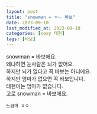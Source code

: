 ```yaml
---
layout: post
title: "snowman = ㅈㄴ 바보"
date: 2023-09-10
last_modified_at: 2023-09-10
categories: [sexy 태현]
tags: [바보]
---
```


snowman = 바보에요.  
왜냐하면 눈사람은 뇌가 없어요.  
하지만 뇌가 없다고 꼭 바보는 아니에요.  
하지만 엄마가 없으면 꼭 바보입니다.  
태현이는 엄마가 없습니다.  
고로 snowman = 바보에요.


```
느금마 ㅎㅇ
```

